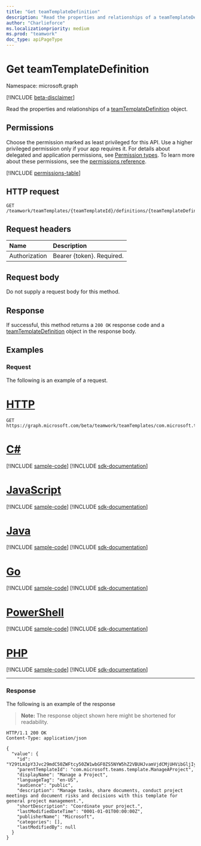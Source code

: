 ```yaml
---
title: "Get teamTemplateDefinition"
description: "Read the properties and relationships of a teamTemplateDefinition object."
author: "Charlieforce"
ms.localizationpriority: medium
ms.prod: "teamwork"
doc_type: apiPageType
---
```


# Get teamTemplateDefinition
Namespace: microsoft.graph

[!INCLUDE [beta-disclaimer](../../includes/beta-disclaimer.md)]

Read the properties and relationships of a [teamTemplateDefinition](../resources/teamtemplatedefinition.md) object.

## Permissions
Choose the permission marked as least privileged for this API. Use a higher privileged permission only if your app requires it. For details about delegated and application permissions, see [Permission types](/graph/permissions-overview#permission-types). To learn more about these permissions, see the [permissions reference](/graph/permissions-reference).

<!-- { "blockType": "permissions", "name": "teamtemplatedefinition_get" } -->
[!INCLUDE [permissions-table](../includes/permissions/teamtemplatedefinition-get-permissions.md)]

## HTTP request

<!-- {
  "blockType": "ignored"
}
-->
``` http
GET /teamwork/teamTemplates/{teamTemplateId}/definitions/{teamTemplateDefinitionID}
```

## Request headers
|Name|Description|
|:---|:---|
|Authorization|Bearer {token}. Required.|

## Request body
Do not supply a request body for this method.

## Response

If successful, this method returns a `200 OK` response code and a [teamTemplateDefinition](../resources/teamtemplatedefinition.md) object in the response body.

## Examples

### Request
The following is an example of a request.


# [HTTP](#tab/http)
<!-- {
  "blockType": "request",
  "name": "get_teamtemplatedefinition",
  "sampleKeys": ["com.microsoft.teams.template.ManageAProject", "Y29tLm1pY3Jvc29mdC50ZWFtcy50ZW1wbGF0ZS5NYW5hZ2VBUHJvamVjdCMjUHVibGljIyNlbi1VUw=="]
}
-->
``` http
GET https://graph.microsoft.com/beta/teamwork/teamTemplates/com.microsoft.teams.template.ManageAProject/definitions/Y29tLm1pY3Jvc29mdC50ZWFtcy50ZW1wbGF0ZS5NYW5hZ2VBUHJvamVjdCMjUHVibGljIyNlbi1VUw==
```

# [C#](#tab/csharp)
[!INCLUDE [sample-code](../includes/snippets/csharp/get-teamtemplatedefinition-csharp-snippets.md)]
[!INCLUDE [sdk-documentation](../includes/snippets/snippets-sdk-documentation-link.md)]

# [JavaScript](#tab/javascript)
[!INCLUDE [sample-code](../includes/snippets/javascript/get-teamtemplatedefinition-javascript-snippets.md)]
[!INCLUDE [sdk-documentation](../includes/snippets/snippets-sdk-documentation-link.md)]

# [Java](#tab/java)
[!INCLUDE [sample-code](../includes/snippets/java/get-teamtemplatedefinition-java-snippets.md)]
[!INCLUDE [sdk-documentation](../includes/snippets/snippets-sdk-documentation-link.md)]

# [Go](#tab/go)
[!INCLUDE [sample-code](../includes/snippets/go/get-teamtemplatedefinition-go-snippets.md)]
[!INCLUDE [sdk-documentation](../includes/snippets/snippets-sdk-documentation-link.md)]

# [PowerShell](#tab/powershell)
[!INCLUDE [sample-code](../includes/snippets/powershell/get-teamtemplatedefinition-powershell-snippets.md)]
[!INCLUDE [sdk-documentation](../includes/snippets/snippets-sdk-documentation-link.md)]

# [PHP](#tab/php)
[!INCLUDE [sample-code](../includes/snippets/php/get-teamtemplatedefinition-php-snippets.md)]
[!INCLUDE [sdk-documentation](../includes/snippets/snippets-sdk-documentation-link.md)]

---

### Response
The following is an example of the response

> **Note:** The response object shown here might be shortened for readability.

<!-- {
  "blockType": "response",
  "truncated": true,
  "@odata.type": "microsoft.graph.teamtemplatedefinition"
}
-->

``` http
HTTP/1.1 200 OK
Content-Type: application/json

{
  "value": {
    "id": "Y29tLm1pY3Jvc29mdC50ZWFtcy50ZW1wbGF0ZS5NYW5hZ2VBUHJvamVjdCMjUHVibGljIyNlbi1VUw==",
    "parentTemplateId": "com.microsoft.teams.template.ManageAProject",
    "displayName": "Manage a Project",
    "languageTag": "en-US",
    "audience": "public",
    "description": "Manage tasks, share documents, conduct project meetings and document risks and decisions with this template for general project management.",
    "shortDescription": "Coordinate your project.",
    "lastModifiedDateTime": "0001-01-01T00:00:00Z",
    "publisherName": "Microsoft",
    "categories": [],
    "lastModifiedBy": null
  }
}
```
